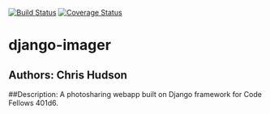 [![Build Status](https://travis-ci.org/cahudson94/django-imager.svg?branch=master)](https://travis-ci.org/cahudson94/django-imager) [![Coverage Status](https://coveralls.io/repos/github/cahudson94/django-imager/badge.svg?branch=master)](https://coveralls.io/github/cahudson94/django-imager?branch=master)

# django-imager

## Authors: Chris Hudson

##Description:
A photosharing webapp built on Django framework for Code Fellows 401d6.

